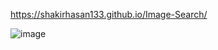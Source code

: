 https://shakirhasan133.github.io/Image-Search/

![image](https://github.com/user-attachments/assets/24a72270-5037-4436-8788-cfd57925cad7)
